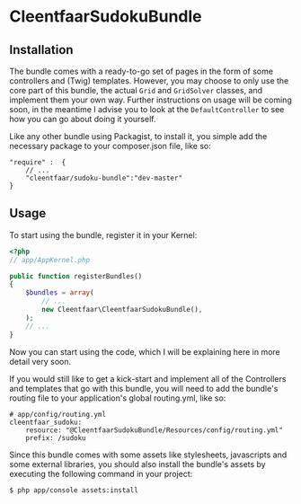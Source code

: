 CleentfaarSudokuBundle
======================

## Installation
The bundle comes with a ready-to-go set of pages in the form of some controllers and (Twig) templates. However, you may
choose to only use the core part of this bundle, the actual ``Grid`` and ``GridSolver`` classes, and implement them your
own way. Further instructions on usage will be coming soon, in the meantime I advise you to look at the
``DefaultController`` to see how you can go about doing it yourself.

Like any other bundle using Packagist, to install it, you simple add the necessary package to your composer.json file, like so:

    "require" :  {
        // ...
        "cleentfaar/sudoku-bundle":"dev-master"
    }


## Usage
To start using the bundle, register it in your Kernel:

``` php
<?php
// app/AppKernel.php

public function registerBundles()
{
    $bundles = array(
        // ...
        new Cleentfaar\CleentfaarSudokuBundle(),
    );
    // ...
}
```

Now you can start using the code, which I will be explaining here in more detail very soon.

If you would still like to get a kick-start and implement all of the Controllers and templates that go with this bundle,
you will need to add the bundle's routing file to your application's global routing.yml, like so:

    # app/config/routing.yml
    cleentfaar_sudoku:
        resource: "@CleentfaarSudokuBundle/Resources/config/routing.yml"
        prefix: /sudoku


Since this bundle comes with some assets like stylesheets, javascripts and some external libraries, you should also
install the bundle's assets by executing the following command in your project:

    $ php app/console assets:install
